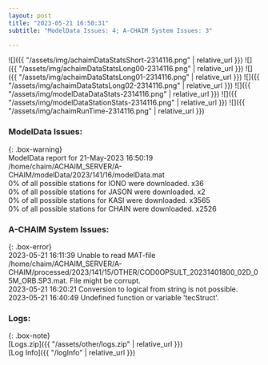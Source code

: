 ```yaml
---
layout: post
title: "2023-05-21 16:50:31"
subtitle: "ModelData Issues: 4; A-CHAIM System Issues: 3"

---
```


![]({{ "/assets/img/achaimDataStatsShort-2314116.png" | relative_url }})
![]({{ "/assets/img/achaimDataStatsLong00-2314116.png" | relative_url }})
![]({{ "/assets/img/achaimDataStatsLong01-2314116.png" | relative_url }})
![]({{ "/assets/img/achaimDataStatsLong02-2314116.png" | relative_url }})
![]({{ "/assets/img/modelDataDataStats-2314116.png" | relative_url }})
![]({{ "/assets/img/modelDataStationStats-2314116.png" | relative_url }})
![]({{ "/assets/img/achaimRunTime-2314116.png" | relative_url }})


### ModelData Issues:  
  
{: .box-warning}  
 ModelData report for 21-May-2023 16:50:19   
 /home/chaim/ACHAIM_SERVER/A-CHAIM/modelData/2023/141/16/modelData.mat   
 0% of all possible stations for IONO were downloaded. x36   
 0% of all possible stations for JASON were downloaded. x2   
 0% of all possible stations for KASI were downloaded. x3565   
 0% of all possible stations for CHAIN were downloaded. x2526   
  
### A-CHAIM System Issues:  
  
{: .box-error}  
2023-05-21 16:11:39 Unable to read MAT-file /home/chaim/ACHAIM_SERVER/A-CHAIM/processed/2023/141/15/OTHER/COD0OPSULT_20231401800_02D_05M_ORB.SP3.mat. File might be corrupt.  
2023-05-21 16:20:21 Conversion to logical from string is not possible.  
2023-05-21 16:40:49 Undefined function or variable 'tecStruct'.  

### Logs:  
  
{: .box-note}  
[Logs.zip]({{ "/assets/other/logs.zip" | relative_url }})  
[Log Info]({{ "/logInfo" | relative_url }})  
